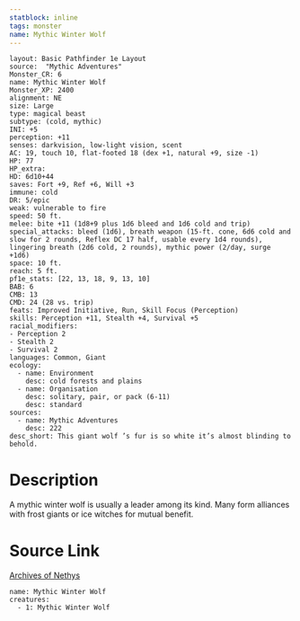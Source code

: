 ```yaml
---
statblock: inline
tags: monster
name: Mythic Winter Wolf
---
```

```statblock
layout: Basic Pathfinder 1e Layout
source:  "Mythic Adventures"
Monster_CR: 6
name: Mythic Winter Wolf
Monster_XP: 2400
alignment: NE
size: Large
type: magical beast
subtype: (cold, mythic)
INI: +5
perception: +11
senses: darkvision, low-light vision, scent
AC: 19, touch 10, flat-footed 18 (dex +1, natural +9, size -1)
HP: 77
HP_extra: 
HD: 6d10+44
saves: Fort +9, Ref +6, Will +3
immune: cold
DR: 5/epic
weak: vulnerable to fire
speed: 50 ft.
melee: bite +11 (1d8+9 plus 1d6 bleed and 1d6 cold and trip)
special_attacks: bleed (1d6), breath weapon (15-ft. cone, 6d6 cold and slow for 2 rounds, Reflex DC 17 half, usable every 1d4 rounds), lingering breath (2d6 cold, 2 rounds), mythic power (2/day, surge +1d6)
space: 10 ft.
reach: 5 ft.
pf1e_stats: [22, 13, 18, 9, 13, 10]
BAB: 6
CMB: 13
CMD: 24 (28 vs. trip)
feats: Improved Initiative, Run, Skill Focus (Perception)
skills: Perception +11, Stealth +4, Survival +5
racial_modifiers:
- Perception 2
- Stealth 2
- Survival 2
languages: Common, Giant
ecology:
  - name: Environment
    desc: cold forests and plains
  - name: Organisation
    desc: solitary, pair, or pack (6-11)
    desc: standard
sources:
  - name: Mythic Adventures
    desc: 222
desc_short: This giant wolf ’s fur is so white it’s almost blinding to behold.
```
# Description
A mythic winter wolf is usually a leader among its kind. Many form alliances with frost giants or ice witches for mutual benefit.
# Source Link
[Archives of Nethys](https://aonprd.com/MythicMonsterDisplay.aspx?ItemName=Winter%20Wolf)
```encounter-table
name: Mythic Winter Wolf
creatures:
  - 1: Mythic Winter Wolf
```

